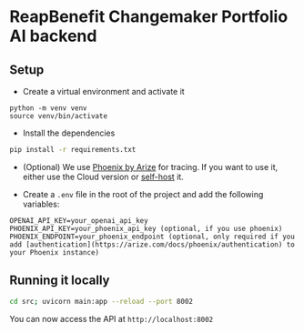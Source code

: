 # ReapBenefit Changemaker Portfolio AI backend

## Setup

- Create a virtual environment and activate it
```
python -m venv venv
source venv/bin/activate
```
- Install the dependencies
```bash
pip install -r requirements.txt
```
- (Optional) We use [Phoenix by Arize](https://phoenix.arize.com/) for tracing. If you want to use it, either use the Cloud version or [self-host](https://arize.com/docs/phoenix/self-hosting) it.

- Create a `.env` file in the root of the project and add the following variables:
```
OPENAI_API_KEY=your_openai_api_key
PHOENIX_API_KEY=your_phoenix_api_key (optional, if you use phoenix)
PHOENIX_ENDPOINT=your_phoenix_endpoint (optional, only required if you add [authentication](https://arize.com/docs/phoenix/authentication) to your Phoenix instance)
```

## Running it locally

```bash
cd src; uvicorn main:app --reload --port 8002
```

You can now access the API at `http://localhost:8002`
